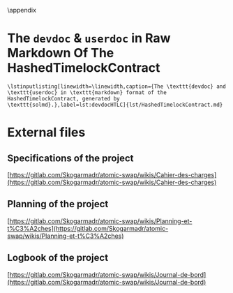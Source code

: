 \appendix

# The `devdoc` & `userdoc` in Raw Markdown Of The HashedTimelockContract

```{=latex}
\lstinputlisting[linewidth=\linewidth,caption={The \texttt{devdoc} and \texttt{userdoc} in \texttt{markdown} format of the HashedTimelockContract, generated by \texttt{solmd}.},label=lst:devdocHTLC]{lst/HashedTimelockContract.md}
```

# External files

## Specifications of the project
[https://gitlab.com/Skogarmadr/atomic-swap/wikis/Cahier-des-charges](https://gitlab.com/Skogarmadr/atomic-swap/wikis/Cahier-des-charges)

## Planning of the project
[https://gitlab.com/Skogarmadr/atomic-swap/wikis/Planning-et-t%C3%A2ches](https://gitlab.com/Skogarmadr/atomic-swap/wikis/Planning-et-t%C3%A2ches)

## Logbook of the project
[https://gitlab.com/Skogarmadr/atomic-swap/wikis/Journal-de-bord](https://gitlab.com/Skogarmadr/atomic-swap/wikis/Journal-de-bord)
